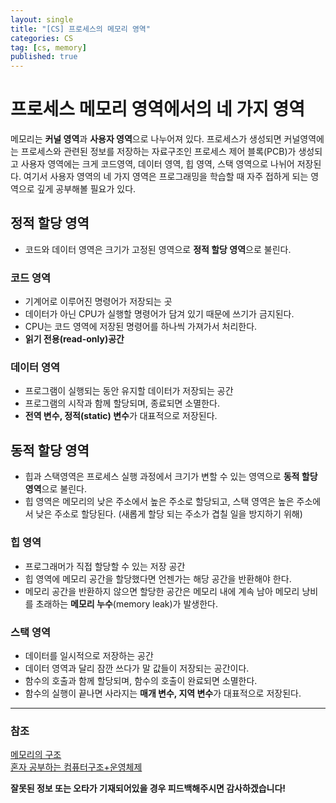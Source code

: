 ```yaml
---
layout: single
title: "[CS] 프로세스의 메모리 영역"
categories: CS
tag: [cs, memory]
published: true
---
```


# 프로세스 메모리 영역에서의 네 가지 영역

메모리는 **커널 영역**과 **사용자 영역**으로 나누어져 있다.
프로세스가 생성되면 커널영역에는 프로세스와 관련된 정보를 저장하는 자료구조인 프로세스 제어 블록(PCB)가 생성되고 사용자 영역에는 크게 코드영역, 데이터 영역, 힙 영역, 스택 영역으로 나뉘어 저장된다. 여기서 사용자 영역의 네 가지 영역은 프로그래밍을 학습할 때 자주 접하게 되는 영역으로 깊게 공부해볼 필요가 있다.

## 정적 할당 영역

- 코드와 데이터 영역은 크기가 고정된 영역으로 **정적 할당 영역**으로 불린다.

### 코드 영역

- 기계어로 이루어진 명령어가 저장되는 곳
- 데이터가 아닌 CPU가 실행할 명령어가 담겨 있기 때문에 쓰기가 금지된다.
- CPU는 코드 영역에 저장된 명령어를 하나씩 가져가서 처리한다.
- **읽기 전용(read-only)공간**

### 데이터 영역

- 프로그램이 실행되는 동안 유지할 데이터가 저장되는 공간
- 프로그램의 시작과 함께 할당되며, 종료되면 소멸한다.
- **전역 변수, 정적(static) 변수**가 대표적으로 저장된다.

## 동적 할당 영역

- 힙과 스택영역은 프로세스 실행 과정에서 크기가 변할 수 있는 영역으로 **동적 할당 영역**으로 불린다.
- 힙 영역은 메모리의 낮은 주소에서 높은 주소로 할당되고, 스택 영역은 높은 주소에서 낮은 주소로 할당된다. (새롭게 할당 되는 주소가 겹칠 일을 방지하기 위해)

### 힙 영역

- 프로그래머가 직접 할당할 수 있는 저장 공간
- 힙 영역에 메모리 공간을 할당했다면 언젠가는 해당 공간을 반환해야 한다.
- 메모리 공간을 반환하지 않으면 할당한 공간은 메모리 내에 계속 남아 메모리 낭비를 초래하는 **메모리 누수**(memory leak)가 발생한다.

### 스택 영역

- 데이터를 일시적으로 저장하는 공간
- 데이터 영역과 달리 잠깐 쓰다가 말 값들이 저장되는 공간이다.
- 함수의 호출과 함께 할당되며, 함수의 호출이 완료되면 소멸한다.
- 함수의 실행이 끝나면 사라지는 **매개 변수, 지역 변수**가 대표적으로 저장된다.

---

### 참조

[메모리의 구조](http://www.tcpschool.com/c/c_memory_structure)  
[혼자 공부하는 컴퓨터구조+운영체제](http://www.yes24.com/Product/Goods/111378840)

**잘못된 정보 또는 오타가 기재되어있을 경우 피드백해주시면 감사하겠습니다!**
